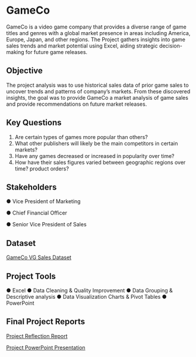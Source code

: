 # GameCo
GameCo is a video game company that provides a diverse range of game titles and genres with a global market presence in areas including America, Europe, Japan, and other regions.
The Project gathers insights into game sales trends and market potential using Excel, aiding strategic decision-making for future game releases.
## Objective
The project analysis was to use historical sales data of prior game sales to uncover trends and patterns of company’s markets. From these discovered insights, the goal was to provide GameCo  a market analysis of game sales and provide recommendations  on future market releases.
## Key Questions
1) Are certain types of games more popular than others?
2) What other publishers will likely be the main competitors in certain markets?
3) Have any games decreased or increased in popularity over time?
4) How have their sales figures varied between geographic regions over time?
product orders?
## Stakeholders
● Vice President of Marketing

● Chief Financial Officer

● Senior Vice President of Sales
## Dataset
[GameCo VG Sales Dataset](https://github.com/user-attachments/files/18246876/vgsales_clean.xlsx)
## Project Tools
● Excel
     ● Data Cleaning & Quality Improvement
     ● Data Grouping & Descriptive analysis
     ● Data Visualization Charts & Pivot Tables
● PowerPoint
## Final Project Reports
[Project Reflection Report](https://github.com/user-attachments/files/18246900/Project.Reflection.pdf)

[Project PowerPoint Presentation](https://github.com/user-attachments/files/18246901/Project.Analysis.Presentation.pdf)
